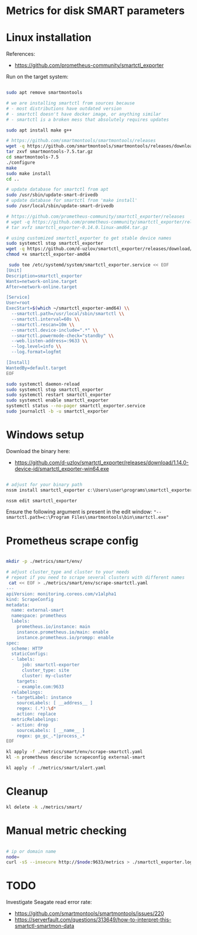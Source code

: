 
# Metrics for disk SMART parameters

# Linux installation

References:
- https://github.com/prometheus-community/smartctl_exporter

Run on the target system:

```bash

sudo apt remove smartmontools

# we are installing smartctl from sources because
# - most distributions have outdated version
# - smartctl doesn't have docker image, or anything similar
# - smartctl is a broken mess that absolutely requires updates

sudo apt install make g++

# https://github.com/smartmontools/smartmontools/releases
wget -q https://github.com/smartmontools/smartmontools/releases/download/RELEASE_7_5/smartmontools-7.5.tar.gz
tar zxvf smartmontools-7.5.tar.gz
cd smartmontools-7.5
./configure
make
sudo make install
cd ..

# update database for smartctl from apt
sudo /usr/sbin/update-smart-drivedb
# update database for smartctl from 'make install'
sudo /usr/local/sbin/update-smart-drivedb

# https://github.com/prometheus-community/smartctl_exporter/releases
# wget -q https://github.com/prometheus-community/smartctl_exporter/releases/download/v0.14.0/smartctl_exporter-0.14.0.linux-amd64.tar.gz
# tar xvfz smartctl_exporter-0.14.0.linux-amd64.tar.gz

# using customized smartctl_exporter to get stable device names
sudo systemctl stop smartctl_exporter
wget -q https://github.com/d-uzlov/smartctl_exporter/releases/download/1.14.0-device-id/smartctl_exporter-amd64
chmod +x smartctl_exporter-amd64

 sudo tee /etc/systemd/system/smartctl_exporter.service << EOF
[Unit]
Description=smartctl_exporter
Wants=network-online.target
After=network-online.target

[Service]
User=root
ExecStart=$(which ~/smartctl_exporter-amd64) \\
  --smartctl.path=/usr/local/sbin/smartctl \\
  --smartctl.interval=60s \\
  --smartctl.rescan=10m \\
  --smartctl.device-include=".*" \\
  --smartctl.powermode-check="standby" \\
  --web.listen-address=:9633 \\
  --log.level=info \\
  --log.format=logfmt

[Install]
WantedBy=default.target
EOF

sudo systemctl daemon-reload
sudo systemctl stop smartctl_exporter
sudo systemctl restart smartctl_exporter
sudo systemctl enable smartctl_exporter
systemctl status --no-pager smartctl_exporter.service
sudo journalctl -b -u smartctl_exporter

```

# Windows setup

Download the binary here:
- https://github.com/d-uzlov/smartctl_exporter/releases/download/1.14.0-device-id/smartctl_exporter-win64.exe

```powershell

# adjust for your binary path
nssm install smartctl_exporter c:\Users\user\programs\smartctl_exporter-win64.exe --smartctl.path=smartctl --smartctl.interval=60s --smartctl.rescan=10m --smartctl.device-include=".*" --smartctl.powermode-check="standby" --web.listen-address=:9633 --log.level=info --log.format=logfmt

nssm edit smartctl_exporter

```

Ensure the following argument is present in the edit window: `"--smartctl.path=c:\Program Files\smartmontools\bin\smartctl.exe"`

# Prometheus scrape config

```bash

mkdir -p ./metrics/smart/env/

# adjust cluster_type and cluster to your needs
# repeat if you need to scrape several clusters with different names
 cat << EOF > ./metrics/smart/env/scrape-smartctl.yaml
---
apiVersion: monitoring.coreos.com/v1alpha1
kind: ScrapeConfig
metadata:
  name: external-smart
  namespace: prometheus
  labels:
    prometheus.io/instance: main
    instance.prometheus.io/main: enable
    instance.prometheus.io/prompp: enable
spec:
  scheme: HTTP
  staticConfigs:
  - labels:
      job: smartctl-exporter
      cluster_type: site
      cluster: my-cluster
    targets:
    - example.com:9633
  relabelings:
  - targetLabel: instance
    sourceLabels: [ __address__ ]
    regex: (.*):\d*
    action: replace
  metricRelabelings:
  - action: drop
    sourceLabels: [ __name__ ]
    regex: go_gc_.*|process_.*
EOF

kl apply -f ./metrics/smart/env/scrape-smartctl.yaml
kl -n prometheus describe scrapeconfig external-smart

kl apply -f ./metrics/smart/alert.yaml

```

# Cleanup

```bash
kl delete -k ./metrics/smart/
```

# Manual metric checking

```bash

# ip or domain name
node=
curl -sS --insecure http://$node:9633/metrics > ./smartctl_exporter.log

```

# TODO

Investigate Seagate read error rate:
- https://github.com/smartmontools/smartmontools/issues/220
- https://serverfault.com/questions/313649/how-to-interpret-this-smartctl-smartmon-data
